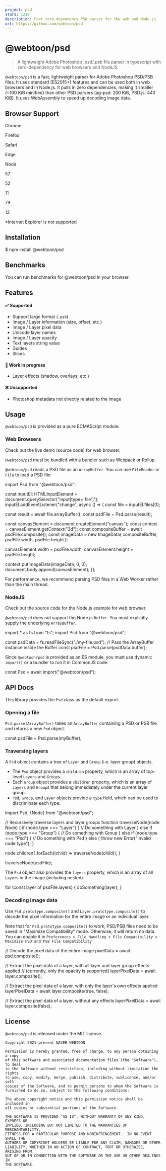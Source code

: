 ```yaml
---
project: psd
stars: 1210
description: Fast zero-dependency PSD parser for the web and Node.js
url: https://github.com/webtoon/psd
---
```


@webtoon/psd
============

> A lightweight Adobe Photoshop .psd/.psb file parser in typescript with zero-dependency for web browsers and NodeJS

`@webtoon/psd` is a fast, lightweight parser for Adobe Photoshop PSD/PSB files. It uses standard (ES2015+) features and can be used both in web browsers and in Node.js. It pulls in zero dependencies, making it smaller (~100 KiB minified) than other PSD parsers (ag-psd: 200 KiB, PSD.js: 443 KiB). It uses WebAssembly to speed up decoding image data.

Browser Support
---------------

Chrome

Firefox

Safari

Edge

Node

57

52

11

79

12

\*Internet Explorer is not supported

Installation
------------

$ npm install @webtoon/psd

Benchmarks
----------

You can run benchmarks for @webtoon/psd in your browser.

Features
--------

#### ✅ Supported

-   Support large format (`.psb`)
-   Image / Layer information (size, offset, etc.)
-   Image / Layer pixel data
-   Unicode layer names
-   Image / Layer opacity
-   Text layers string value
-   Guides
-   Slices

#### 🚧 Work in progress

-   Layer effects (shadow, overlays, etc.)

#### ❌ Unsupported

-   Photoshop metadata not directly related to the image

Usage
-----

`@webtoon/psd` is provided as a pure ECMAScript module.

### Web Browsers

Check out the live demo (source code) for web browser.

`@webtoon/psd` must be bundled with a bundler such as Webpack or Rollup.

`@webtoon/psd` reads a PSD file as an `ArrayBuffer`. You can use `FileReader` or `File` to load a PSD file:

import Psd from "@webtoon/psd";

const inputEl: HTMLInputElement \= document.querySelector("input\[type='file'\]");
inputEl.addEventListener("change", async () \=> {
  const file \= inputEl.files\[0\];

  const result \= await file.arrayBuffer();
  const psdFile \= Psd.parse(result);

  const canvasElement \= document.createElement("canvas");
  const context \= canvasElement.getContext("2d");
  const compositeBuffer \= await psdFile.composite();
  const imageData \= new ImageData(
    compositeBuffer,
    psdFile.width,
    psdFile.height
  );

  canvasElement.width \= psdFile.width;
  canvasElement.height \= psdFile.height;

  context.putImageData(imageData, 0, 0);
  document.body.append(canvasElement);
});

For performance, we recommend parsing PSD files in a Web Worker rather than the main thread.

### NodeJS

Check out the source code for the Node.js example for web browser.

`@webtoon/psd` does not support the Node.js `Buffer`. You must explicitly supply the underlying `ArrayBuffer`.

import \* as fs from "fs";
import Psd from "@webtoon/psd";

const psdData \= fs.readFileSync("./my-file.psd");
// Pass the ArrayBuffer instance inside the Buffer
const psdFile \= Psd.parse(psdData.buffer);

Since `@webtoon/psd` is provided as an ES module, you must use dynamic `import()` or a bundler to run it in CommonJS code:

const Psd \= await import("@webtoon/psd");

API Docs
--------

This library provides the `Psd` class as the default export.

### Opening a file

`Psd.parse(ArrayBuffer)` takes an `ArrayBuffer` containing a PSD or PSB file and returns a new `Psd` object.

const psdFile \= Psd.parse(myBuffer);

### Traversing layers

A `Psd` object contains a tree of `Layer` and `Group` (i.e. layer group) objects.

-   The `Psd` object provides a `children` property, which is an array of top-level `Layer`s and `Group`s.
-   Each `Group` object provides a `children` property, which is an array of `Layers` and `Group`s that belong immediately under the current layer group.
-   `Psd`, `Group`, and `Layer` objects provide a `type` field, which can be used to discriminate each type:

import Psd, {Node} from "@webtoon/psd";

// Recursively traverse layers and layer groups
function traverseNode(node: Node) {
  if (node.type \=== "Layer") {
    // Do something with Layer
  } else if (node.type \=== "Group") {
    // Do something with Group
  } else if (node.type \=== "Psd") {
    // Do something with Psd
  } else {
    throw new Error("Invalid node type");
  }

  node.children?.forEach((child) \=> traverseNode(child));
}

traverseNode(psdFile);

The `Psd` object also provides the `layers` property, which is an array of all `Layer`s in the image (including nested).

for (const layer of psdFile.layers) {
  doSomething(layer);
}

### Decoding image data

Use `Psd.prototype.composite()` and `Layer.prototype.composite()` to decode the pixel information for the entire image or an individual layer.

Note that for `Psd.prototype.composite()` to work, PSD/PSB files need to be saved in "Maximize Compatibility" mode. Otherwise, it will return no data. You can enable it in `Preferences > File Handling > File Compatibility > Maximize PSD and PSB File Compatibility`

// Decode the pixel data of the entire image
pixelData \= await psd.composite();

// Extract the pixel data of a layer, with all layer and layer group effects applied
// (currently, only the opacity is supported)
layerPixelData \= await layer.composite();

// Extract the pixel data of a layer, with only the layer's own effects applied
layerPixelData \= await layer.composite(true, false);

// Extract the pixel data of a layer, without any effects
layerPixelData \= await layer.composite(false);

License
-------

`@webtoon/psd` is released under the MIT license.

```
Copyright 2021-present NAVER WEBTOON

Permission is hereby granted, free of charge, to any person obtaining a copy
of this software and associated documentation files (the "Software"), to deal
in the Software without restriction, including without limitation the rights
to use, copy, modify, merge, publish, distribute, sublicense, and/or sell
copies of the Software, and to permit persons to whom the Software is
furnished to do so, subject to the following conditions:

The above copyright notice and this permission notice shall be included in
all copies or substantial portions of the Software.

THE SOFTWARE IS PROVIDED "AS IS", WITHOUT WARRANTY OF ANY KIND, EXPRESS OR
IMPLIED, INCLUDING BUT NOT LIMITED TO THE WARRANTIES OF MERCHANTABILITY,
FITNESS FOR A PARTICULAR PURPOSE AND NONINFRINGEMENT.  IN NO EVENT SHALL THE
AUTHORS OR COPYRIGHT HOLDERS BE LIABLE FOR ANY CLAIM, DAMAGES OR OTHER
LIABILITY, WHETHER IN AN ACTION OF CONTRACT, TORT OR OTHERWISE, ARISING FROM,
OUT OF OR IN CONNECTION WITH THE SOFTWARE OR THE USE OR OTHER DEALINGS IN
THE SOFTWARE.
```
